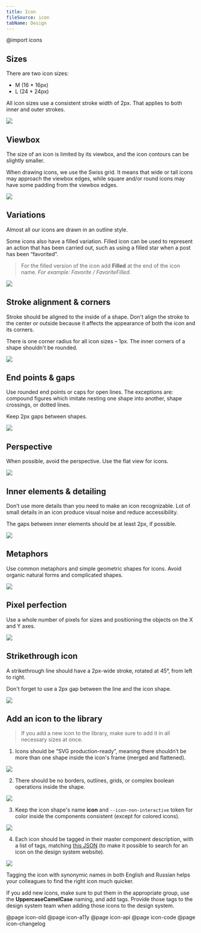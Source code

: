 ```yaml
---
title: Icon
fileSource: icon
tabName: Design
---
```


@import icons

## Sizes

There are two icon sizes:

- M (16 \* 16px)
- L (24 \* 24px)

All icon sizes use a consistent stroke width of 2px. That applies to both inner and outer strokes.

![](static/sizing.png)

## Viewbox

The size of an icon is limited by its viewbox, and the icon contours can be slightly smaller.

When drawing icons, we use the Swiss grid. It means that wide or tall icons may approach the viewbox edges, while square and/or round icons may have some padding from the viewbox edges.

![](static/viewbox.png)

## Variations

Almost all our icons are drawn in an outline style.

Some icons also have a filled variation. Filled icon can be used to represent an action that has been carried out, such as using a filled star when a post has been “favorited“.

> For the filled version of the icon add **Filled** at the end of the icon name. _For example: Favorite / FavoriteFilled._

![](static/variations.png)

## Stroke alignment & corners

Stroke should be aligned to the inside of a shape. Don't align the stroke to the center or outside because it affects the appearance of both the icon and its corners.

There is one corner radius for all icon sizes – 1px. The inner corners of a shape shouldn't be rounded.

![](static/stroke-alignment-corners.png)

## End points & gaps

Use rounded end points or caps for open lines. The exceptions are: compound figures which imitate nesting one shape into another, shape crossings, or dotted lines.

Keep 2px gaps between shapes.

![](static/end-points-gaps.png)

## Perspective

When possible, avoid the perspective. Use the flat view for icons.

![](static/perspective.png)

## Inner elements & detailing

Don’t use more details than you need to make an icon recognizable. Lot of small details in an icon produce visual noise and reduce accessibility.

The gaps between inner elements should be at least 2px, if possible.

![](static/inner-elements.png)

## Metaphors

Use common metaphors and simple geometric shapes for icons. Avoid organic natural forms and complicated shapes.

![](static/image.png)

## Pixel perfection

Use a whole number of pixels for sizes and positioning the objects on the X and Y axes.

![](static/pixel-perfection.png)

## Strikethrough icon

A strikethrough line should have a 2px-wide stroke, rotated at 45°, from left to right.

Don't forget to use a 2px gap between the line and the icon shape.

![](static/strikethrough.png)

## Add an icon to the library

> If you add a new icon to the library, make sure to add it in all necessary sizes at once.

1. Icons should be “SVG production-ready”, meaning there shouldn’t be more than one shape inside the icon's frame (merged and flattened).

![](static/outline-flattern.png)

2. There should be no borders, outlines, grids, or complex boolean operations inside the shape.

![](static/shapes.png)

3. Keep the icon shape's name **icon** and `--icon-non-interactive` token for color inside the components consistent (except for colored icons).

![](static/name-color.png)

4. Each icon should be tagged in their master component description, with a list of tags, matching [this JSON](https://github.com/semrush/intergalactic/blob/master/website/docs/style/icon/components/icons-list.js) (to make it possible to search for an icon on the design system website).

![](static/icon-tags.png)

Tagging the icon with synonymic names in both English and Russian helps your colleagues to find the right icon much quicker.

If you add new icons, make sure to put them in the appropriate group, use the **UppercaseCamelCase** naming, and add tags. Provide those tags to the design system team when adding those icons to the design system.

@page icon-old
@page icon-a11y
@page icon-api
@page icon-code
@page icon-changelog
